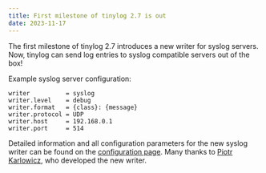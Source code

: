 ```yaml
---
title: First milestone of tinylog 2.7 is out
date: 2023-11-17
---
```


The first milestone of tinylog 2.7 introduces a new writer for syslog servers. Now, tinylog can send log entries to syslog compatible servers out of the box!

Example syslog server configuration:

```properties
writer          = syslog
writer.level    = debug
writer.format   = {class}: {message}
writer.protocol = UDP
writer.host     = 192.168.0.1
writer.port     = 514
```

Detailed information and all configuration parameters for the new syslog writer can be found on the [configuration page](configuration#syslog-writer). Many thanks to [Piotr Karlowicz](https://github.com/pkarlowicz), who developed the new writer.
